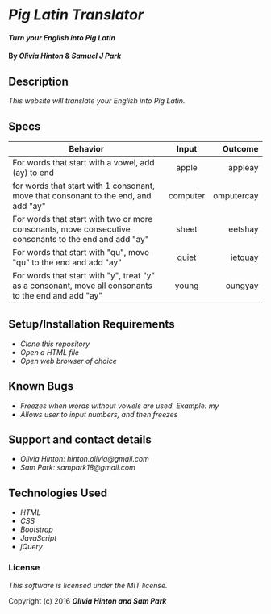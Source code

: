 # _Pig Latin Translator_

#### _Turn your English into Pig Latin_

#### By _**Olivia Hinton**_ & _**Samuel J Park**_

## Description

_This website will translate your English into Pig Latin._

## Specs
| Behavior        | Input           | Outcome  |
| ------------- |:-------------:| -----:|
| For words that start with a vowel, add (ay) to end      | apple | appleay |
| for words that start with 1 consonant, move that consonant to the end, and add "ay"      | computer      |   omputercay |
| For words that start with two or more consonants, move consecutive consonants to the end and add "ay" | sheet     |    eetshay |
| For words that start with "qu", move "qu" to the end and add "ay" | quiet     |    ietquay |
| For words that start with "y", treat "y" as a consonant, move all consonants to the end and add "ay" | young     |    oungyay |

## Setup/Installation Requirements

* _Clone this repository_
* _Open a HTML file_
* _Open web browser of choice_

## Known Bugs
* _Freezes when words without vowels are used. Example: my_
* _Allows user to input numbers, and then freezes_

## Support and contact details

* _Olivia Hinton: hinton.olivia@gmail.com_
* _Sam Park: sampark18@gmail.com_

## Technologies Used

* _HTML_
* _CSS_
* _Bootstrap_
* _JavaScript_
* _jQuery_

### License

*This software is licensed under the MIT license.*

Copyright (c) 2016 **_Olivia Hinton and Sam Park_**

